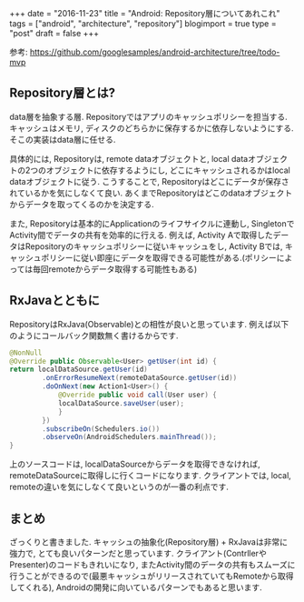 +++
date = "2016-11-23"
title = "Android: Repository層についてあれこれ"
tags = ["android", "architecture", "repository"]
blogimport = true
type = "post"
draft = false
+++

参考: https://github.com/googlesamples/android-architecture/tree/todo-mvp


## Repository層とは?

data層を抽象する層. Repositoryではアプリのキャッシュポリシーを担当する.
キャッシュはメモリ, ディスクのどちらかに保存するかに依存しないようにする. そこの実装はdata層に任せる.

具体的には, Repositoryは, remote dataオブジェクトと, local dataオブジェクトの2つのオブジェクトに依存するようにし,
どこにキャッシュされるかはlocal dataオブジェクトに従う.
こうすることで, Repositoryはどこにデータが保存されているかを気にしなくて良い. あくまでRepositoryはどこのdataオブジェクトからデータを取ってくるのかを決定する.

また, Repositoryは基本的にApplicationのライフサイクルに連動し, SingletonでActivity間でデータの共有を効率的に行える.
例えば, Activity Aで取得したデータはRepositoryのキャッシュポリシーに従いキャッシュをし, Activity Bでは, キャッシュポリシーに従い即座にデータを取得できる可能性がある.(ポリシーによっては毎回remoteからデータ取得する可能性もある)


## RxJavaとともに

RepositoryはRxJava(Observable)との相性が良いと思っています. 例えば以下のようにコールバック関数無く書けるからです.

```java
@NonNull
@Override public Observable<User> getUser(int id) {
return localDataSource.getUser(id)
        .onErrorResumeNext(remoteDataSource.getUser(id))
        .doOnNext(new Action1<User>() {
            @Override public void call(User user) {
            localDataSource.saveUser(user);
            }
        })
        .subscribeOn(Schedulers.io())
        .observeOn(AndroidSchedulers.mainThread());
}
```

上のソースコードは, localDataSourceからデータを取得できなければ, remoteDataSourceに取得しに行くコードになります.
クライアントでは, local, remoteの違いを気にしなくて良いというのが一番の利点です.


## まとめ

ざっくりと書きました. キャッシュの抽象化(Repository層) + RxJavaは非常に強力で, とても良いパターンだと思っています.
クライアント(ContrllerやPresenter)のコードもきれいになり, またActivity間のデータの共有もスムーズに行うことができるので(最悪キャッシュがリリースされていてもRemoteから取得してくれる),
Androidの開発に向いているパターンでもあると思います.
